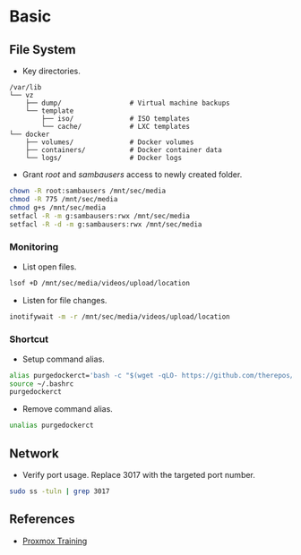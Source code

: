 # Basic

## File System

- Key directories.

```
/var/lib
└── vz
    ├── dump/                 # Virtual machine backups
    └── template
        ├── iso/              # ISO templates
        └── cache/            # LXC templates
└── docker
    ├── volumes/              # Docker volumes
    ├── containers/           # Docker container data
    └── logs/                 # Docker logs
```

- Grant _root_ and _sambausers_ access to newly created folder.

```bash
chown -R root:sambausers /mnt/sec/media
chmod -R 775 /mnt/sec/media
chmod g+s /mnt/sec/media
setfacl -R -m g:sambausers:rwx /mnt/sec/media
setfacl -R -d -m g:sambausers:rwx /mnt/sec/media
```

### Monitoring 

- List open files.

```bash
lsof +D /mnt/sec/media/videos/upload/location
```

- Listen for file changes.

```bash
inotifywait -m -r /mnt/sec/media/videos/upload/location
```

### Shortcut

- Setup command alias.

```bash
alias purgedockerct='bash -c "$(wget -qLO- https://github.com/therepos/proxmox/raw/main/tools/purge-dockerct.sh)"'
source ~/.bashrc
purgedockerct
```

- Remove command alias.

```bash
unalias purgedockerct
```

## Network

- Verify port usage. Replace 3017 with the targeted port number.

```bash
sudo ss -tuln | grep 3017
```

## References

- [Proxmox Training](https://github.com/ondrejsika/proxmox-training)
